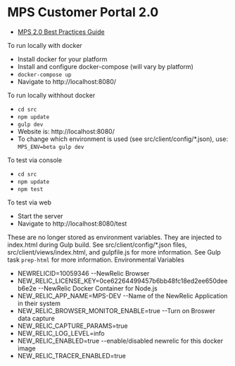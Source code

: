 # MPS Customer Portal 2.0

* [MPS 2.0 Best Practices Guide](https://github.com/LexmarkWeb/mps-ui/wiki)

To run locally with docker
 * Install docker for your platform
 * Install and configure docker-compose (will vary by platform)
 * `docker-compose up`
 * Navigate to http://localhost:8080/

To run locally withhout docker
 * `cd src`
 * `npm update`
 * `gulp dev`
 * Website is: http://localhost:8080/
 * To change which environment is used (see src/client/config/*.json), use:
    `MPS_ENV=beta gulp dev`

To test via console
 * `cd src`
 * `npm update`
 * `npm test`

To test via web
 * Start the server
 * Navigate to http://localhost:8080/test

These are no longer stored as environment variables. They are injected to index.html during Gulp build.
See src/client/config/*.json files, src/client/views/index.html, and gulpfile.js for more information. See
Gulp task `prep-html` for more information.
Environmental Variables
   * NEWRELICID=10059346   --NewRelic Browser
   * NEW_RELIC_LICENSE_KEY=0ce62264499457b6bb48fc18ed2ee650deeb6e2e  --NewRelic Docker Container for Node.js
   * NEW_RELIC_APP_NAME=MPS-DEV   --Name of the NewRelic Application in their system
   * NEW_RELIC_BROWSER_MONITOR_ENABLE=true --Turn on Broswer data capture
   * NEW_RELIC_CAPTURE_PARAMS=true  
   * NEW_RELIC_LOG_LEVEL=info
   * NEW_RELIC_ENABLED=true --enable/disabled newrelic for this docker image
   * NEW_RELIC_TRACER_ENABLED=true
